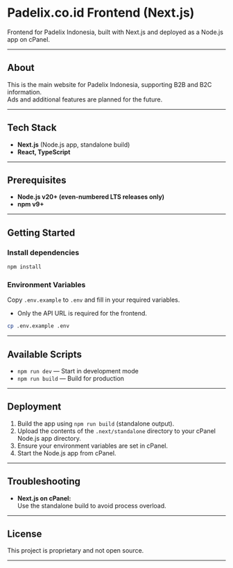 # Padelix.co.id Frontend (Next.js)

Frontend for Padelix Indonesia, built with Next.js and deployed as a Node.js app on cPanel.

---

## About

This is the main website for Padelix Indonesia, supporting B2B and B2C information.  
Ads and additional features are planned for the future.

---

## Tech Stack

- **Next.js** (Node.js app, standalone build)
- **React, TypeScript**

---

## Prerequisites

- **Node.js v20+ (even-numbered LTS releases only)**
- **npm v9+**

---

## Getting Started

### Install dependencies

```bash
npm install
```

### Environment Variables

Copy `.env.example` to `.env` and fill in your required variables.

- Only the API URL is required for the frontend.

```bash
cp .env.example .env
```

---

## Available Scripts

- `npm run dev` — Start in development mode
- `npm run build` — Build for production

---

## Deployment

1. Build the app using `npm run build` (standalone output).
2. Upload the contents of the `.next/standalone` directory to your cPanel Node.js app directory.
3. Ensure your environment variables are set in cPanel.
4. Start the Node.js app from cPanel.

---

## Troubleshooting

- **Next.js on cPanel:**  
  Use the standalone build to avoid process overload.

---

## License

This project is proprietary and not open source.

---

